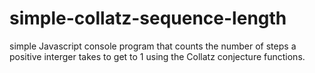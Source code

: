 # simple-collatz-sequence-length
simple Javascript console program that counts the number of steps a positive interger takes to get to 1 using the Collatz conjecture functions.
